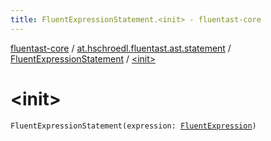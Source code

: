 ```yaml
---
title: FluentExpressionStatement.<init> - fluentast-core
---
```


[fluentast-core](../../index.html) / [at.hschroedl.fluentast.ast.statement](../index.html) / [FluentExpressionStatement](index.html) / [&lt;init&gt;](.)

# &lt;init&gt;

`FluentExpressionStatement(expression: `[`FluentExpression`](../../at.hschroedl.fluentast.ast.expression/-fluent-expression/index.html)`)`